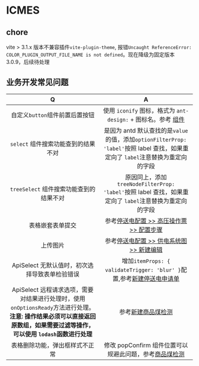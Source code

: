 # ICMES

## chore

vite > 3.1.x 版本不兼容插件`vite-plugin-theme`, 报错`Uncaught ReferenceError: COLOR_PLUGIN_OUTPUT_FILE_NAME is not defined`。现在降级为固定版本 3.0.9，后续待处理

## 业务开发常见问题

| Q | A |
| :-: | :-: |
| 自定义`button`组件前置后置按钮 | 使用 `iconify` 图标，格式为 `ant-design:` + 图标名。参考 [组件](/src/views/archives/powerCutConfig/operationTicket/components/stepForm.vue) |
| `select` 组件搜索功能查到的结果不对 | 是因为 antd 默认查找的是`value`的值，添加`optionFilterProp: 'label'`按照 label 查找，如果重定向了 `label`注意替换为重定向的字段 |
| `treeSelect` 组件搜索功能查到的结果不对 | 原因同上，添加`treeNodeFilterProp: 'label'`按照 label 查找，如果重定向了 `label`注意替换为重定向的字段 |
| 表格嵌套表单提交 | 参考[停送电配置 >> 高压操作票 >> 配置步骤](/src/views/archives/powerCutConfig/operationTicket/index.vue) |
| 上传图片 | 参考[停送电配置 >> 供电系统图 >> 新建编辑](/src/views/archives/powerCutConfig/powerSystemList/editModal.vue) |
| ApiSelect 无默认值时，初次选择导致表单检验错误 | 增加`itemProps: { validateTrigger: 'blur' }`配置,参考[新建停送电申请单](src/views/powerFailure/editPowerCutData.ts) |
| ApiSelect 远程请求选项，需要对结果进行处理时，使用 `onOptionsReady`方法进行处理。**注意: 操作结果必须可以直接返回原数组，如果需要过滤等操作，可以使用 `lodash`函数进行处理** | 参考[新建商品煤检测](/src/views/qualityManage/commodityCoalDetection/data.ts) |
| 表格删除功能，弹出框样式不正常 | 修改 popConfirm 组件位置可以规避此问题，参考[商品煤检测](/src/views/qualityManage/commodityCoalDetection/index.vue) |
